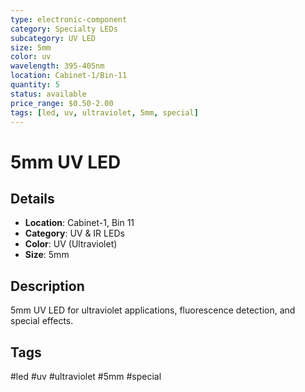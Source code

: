 ```yaml
---
type: electronic-component
category: Specialty LEDs
subcategory: UV LED
size: 5mm
color: uv
wavelength: 395-405nm
location: Cabinet-1/Bin-11
quantity: 5
status: available
price_range: $0.50-2.00
tags: [led, uv, ultraviolet, 5mm, special]
---
```


# 5mm UV LED

## Details

- **Location**: Cabinet-1, Bin 11
- **Category**: UV & IR LEDs
- **Color**: UV (Ultraviolet)
- **Size**: 5mm

## Description

5mm UV LED for ultraviolet applications, fluorescence detection, and special effects.

## Tags

#led #uv #ultraviolet #5mm #special

